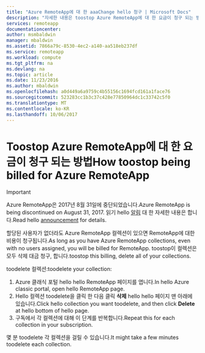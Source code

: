 ```yaml
---
title: "Azure RemoteApp에 대 한 aaaChange hello 청구 | Microsoft Docs"
description: "자세한 내용은 toostop Azure RemoteApp에 대 한 요금이 청구 되는 방법입니다."
services: remoteapp
documentationcenter: 
author: msmbaldwin
manager: mbaldwin
ms.assetid: 7866a79c-8530-4ec2-a140-aa518eb237df
ms.service: remoteapp
ms.workload: compute
ms.tgt_pltfrm: na
ms.devlang: na
ms.topic: article
ms.date: 11/23/2016
ms.author: mbaldwin
ms.openlocfilehash: a0d449a6a9759c4b55156c1694fcd161a1face76
ms.sourcegitcommit: 523283cc1b3c37c428e77850964dc1c33742c5f0
ms.translationtype: MT
ms.contentlocale: ko-KR
ms.lasthandoff: 10/06/2017
---
```

# <a name="how-toostop-being-billed-for-azure-remoteapp"></a><span data-ttu-id="fcbe9-103">Toostop Azure RemoteApp에 대 한 요금이 청구 되는 방법</span><span class="sxs-lookup"><span data-stu-id="fcbe9-103">How toostop being billed for Azure RemoteApp</span></span>
> [!IMPORTANT]
> <span data-ttu-id="fcbe9-104">Azure RemoteApp은 2017년 8월 31일에 중단되었습니다.</span><span class="sxs-lookup"><span data-stu-id="fcbe9-104">Azure RemoteApp is being discontinued on August 31, 2017.</span></span> <span data-ttu-id="fcbe9-105">읽기 hello [알림](https://go.microsoft.com/fwlink/?linkid=821148) 대 한 자세한 내용은 합니다.</span><span class="sxs-lookup"><span data-stu-id="fcbe9-105">Read hello [announcement](https://go.microsoft.com/fwlink/?linkid=821148) for details.</span></span>
> 
> 

<span data-ttu-id="fcbe9-106">할당된 사용자가 없더라도 Azure RemoteApp 컬렉션이 있으면 RemoteApp에 대한 비용이 청구됩니다.</span><span class="sxs-lookup"><span data-stu-id="fcbe9-106">As long as you have Azure RemoteApp collections, even with no users assigned, you will be billed for RemoteApp.</span></span> <span data-ttu-id="fcbe9-107">toostop이 컬렉션은 모두 삭제 대금 청구, 합니다.</span><span class="sxs-lookup"><span data-stu-id="fcbe9-107">toostop this billing, delete all of your collections.</span></span> 

<span data-ttu-id="fcbe9-108">toodelete 컬렉션:</span><span class="sxs-lookup"><span data-stu-id="fcbe9-108">toodelete your collection:</span></span>

1. <span data-ttu-id="fcbe9-109">Azure 클래식 포털 hello hello RemoteApp 페이지를 엽니다.</span><span class="sxs-lookup"><span data-stu-id="fcbe9-109">In hello Azure classic portal, open hello RemoteApp page.</span></span>
2. <span data-ttu-id="fcbe9-110">Hello 컬렉션 toodelete을 클릭 한 다음 클릭 **삭제** hello hello 페이지 맨 아래에 있습니다.</span><span class="sxs-lookup"><span data-stu-id="fcbe9-110">Click hello collection you want toodelete, and then click **Delete** at hello bottom of hello page.</span></span>
3. <span data-ttu-id="fcbe9-111">구독에서 각 컬렉션에 대해 이 단계를 반복합니다.</span><span class="sxs-lookup"><span data-stu-id="fcbe9-111">Repeat this for each collection in your subscription.</span></span> 

<span data-ttu-id="fcbe9-112">몇 분 toodelete 각 컬렉션을 걸릴 수 있습니다.</span><span class="sxs-lookup"><span data-stu-id="fcbe9-112">It might take a few minutes toodelete each collection.</span></span>

